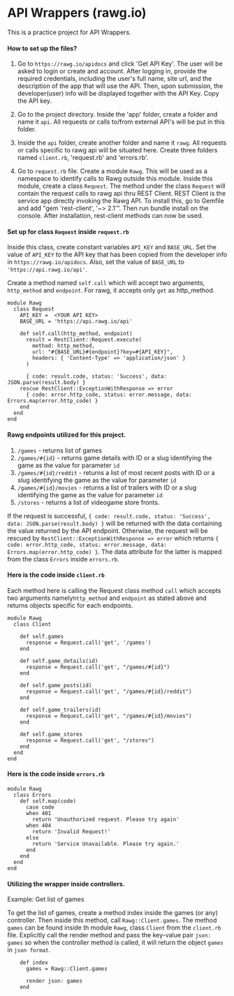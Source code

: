 # API Wrappers (rawg.io)

This is a practice project for API Wrappers.

#### How to set up the files?

1. Go to `https://rawg.io/apidocs` and click 'Get API Key'. The user will be asked to login or create and account. After logging in, provide the required credentials, including the user's full name, site url, and the description of the app that will use the API. Then, upon submission, the developer(user) info will be displayed together with the API Key. Copy the API key.

2. Go to the project directory. Inside the 'app' folder, create a folder and name it `api`. All requests or calls to/from external API's will be put in this folder. 

3. Inside the `api` folder, create another folder and name it `rawg`. All requests or calls specific to rawg api will be situated here. Create three folders named `client.rb`, 'request.rb' and 'errors.rb'.

4. Go to `request.rb` file. Create a module `Rawg`. This will be used as a namespace to identify calls to Rawg outside this module. Inside this module, create a class `Request`. The method under the class `Request` will contain the request calls to rawg api thru REST Client. REST Client is the service app directly invoking the Rawg API. To install this, go to Gemfile and add "gem 'rest-client', '~> 2.1'". Then run bundle install on the console. After installation, rest-client methods can now be used.



#### Set up for class `Request` inside `request.rb`

Inside this class, create constant variables `API_KEY` and `BASE_URL`. Set the value of `API_KEY` to the API key that has been copied from the developer info in `https://rawg.io/apidocs`. Also, set the value of `BASE_URL` to `'https://api.rawg.io/api'`.

Create a method named `self.call` which will accept two arguments, `http_method` and `endpoint`. For rawg, it accepts only `get` as http_method.
```
module Rawg
  class Request
    API_KEY =  <YOUR API KEY>
    BASE_URL = 'https://api.rawg.io/api'
    
    def self.call(http_method, endpoint)
      result = RestClient::Request.execute(
        method: http_method,
        url: "#{BASE_URL}#{endpoint}?key=#{API_KEY}",
        headers: { 'Content-Type' => 'application/json' }
      )

      { code: result.code, status: 'Success', data: JSON.parse(result.body) }
    rescue RestClient::ExceptionWithResponse => error
      { code: error.http_code, status: error.message, data: Errors.map(error.http_code) }
    end
  end
end
 ```
#### Rawg endpoints utilized for this project.
 1. `/games` - returns list of games
 2. `/games/#{id}` - returns game details with ID or a slug identifying the game as the value for parameter `id`
 3. `/games/#{id}/reddit` - returns a list of most recent posts with ID or a slug identifying the game as the value for parameter `id`
 4. `/games/#{id}/movies` - returns a list of trailers with ID or a slug identifying the game as the value for parameter `id`
 5. `/stores` - returns a list of videogame store fronts.


If the request is successful, `{ code: result.code, status: 'Success', data: JSON.parse(result.body) }` will be returned with the data containing the value returned by the API endpoint. Otherwise, the request will be rescued by `RestClient::ExceptionWithResponse => error` which returns `{ code: error.http_code, status: error.message, data: Errors.map(error.http_code) }`. The data attribute for the latter is mapped from the class `Errors` inside `errors.rb`.



#### Here is the code inside `client.rb`
Each method here is calling the Request class method `call` which accepts two arguments namely`http_method` and `endpoint` as stated above and returns objects specific for each endpoints.
```
module Rawg
  class Client

    def self.games
      response = Request.call('get', '/games')
    end

    def self.game_details(id)
      response = Request.call('get', "/games/#{id}")
    end

    def self.game_posts(id)
      response = Request.call('get', "/games/#{id}/reddit")
    end

    def self.game_trailers(id)
      response = Request.call('get', "/games/#{id}/movies")
    end

    def self.game_stores
      response = Request.call('get', "/stores")
    end
  end
end
```

#### Here is the code inside `errors.rb`
```
module Rawg
  class Errors
    def self.map(code)
      case code
      when 401
        return 'Unauthorized request. Please try again'
      when 404
        return 'Invalid Request!'
      else
        return 'Service Unavailable. Please try again.'
      end
    end
  end
end
```

#### Utilizing the wrapper inside controllers.
Example: Get list of games

To get the list of games, create a method index inside the games (or any) controller. Then inside this method, call `Rawg::Client.games`. The method `games` can be found inside th module `Rawg`, class `Client` from the `client.rb` file. Explicitly call the render method and pass the key-value pair `json: games` so when the controller method is called, it will return the object `games` in `json format`.
```
    def index
      games = Rawg::Client.games

      render json: games
    end
```
 


